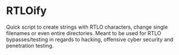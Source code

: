 # RTLOify
 Quick script to create strings with RTLO characters, change single filenames or even entire directories. Meant to be used for RTLO bypasses/testing in regards to hacking, offensive cyber security and penetration testing. 
